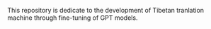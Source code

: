 This repository is dedicate to the development of Tibetan tranlation machine through fine-tuning of GPT models.
